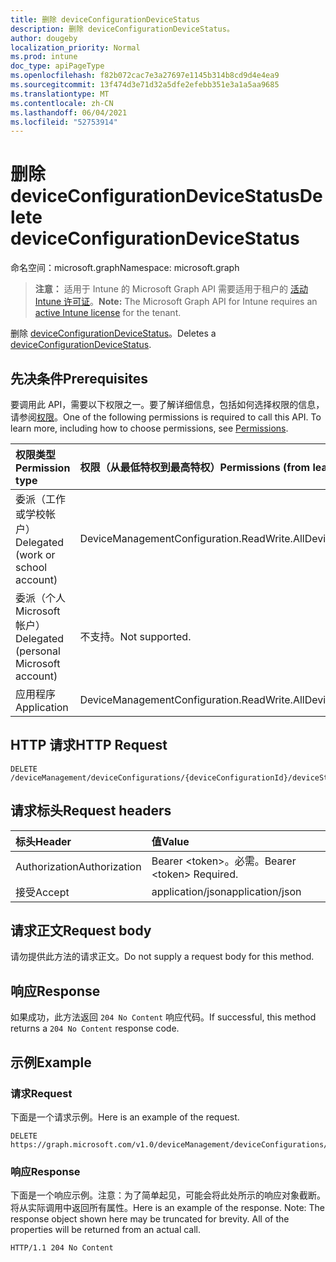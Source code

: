 ```yaml
---
title: 删除 deviceConfigurationDeviceStatus
description: 删除 deviceConfigurationDeviceStatus。
author: dougeby
localization_priority: Normal
ms.prod: intune
doc_type: apiPageType
ms.openlocfilehash: f82b072cac7e3a27697e1145b314b8cd9d4e4ea9
ms.sourcegitcommit: 13f474d3e71d32a5dfe2efebb351e3a1a5aa9685
ms.translationtype: MT
ms.contentlocale: zh-CN
ms.lasthandoff: 06/04/2021
ms.locfileid: "52753914"
---
```

# <a name="delete-deviceconfigurationdevicestatus"></a><span data-ttu-id="bea76-103">删除 deviceConfigurationDeviceStatus</span><span class="sxs-lookup"><span data-stu-id="bea76-103">Delete deviceConfigurationDeviceStatus</span></span>

<span data-ttu-id="bea76-104">命名空间：microsoft.graph</span><span class="sxs-lookup"><span data-stu-id="bea76-104">Namespace: microsoft.graph</span></span>

> <span data-ttu-id="bea76-105">**注意：** 适用于 Intune 的 Microsoft Graph API 需要适用于租户的 [活动 Intune 许可证](https://go.microsoft.com/fwlink/?linkid=839381)。</span><span class="sxs-lookup"><span data-stu-id="bea76-105">**Note:** The Microsoft Graph API for Intune requires an [active Intune license](https://go.microsoft.com/fwlink/?linkid=839381) for the tenant.</span></span>

<span data-ttu-id="bea76-106">删除 [deviceConfigurationDeviceStatus](../resources/intune-deviceconfig-deviceconfigurationdevicestatus.md)。</span><span class="sxs-lookup"><span data-stu-id="bea76-106">Deletes a [deviceConfigurationDeviceStatus](../resources/intune-deviceconfig-deviceconfigurationdevicestatus.md).</span></span>

## <a name="prerequisites"></a><span data-ttu-id="bea76-107">先决条件</span><span class="sxs-lookup"><span data-stu-id="bea76-107">Prerequisites</span></span>
<span data-ttu-id="bea76-p101">要调用此 API，需要以下权限之一。要了解详细信息，包括如何选择权限的信息，请参阅[权限](/graph/permissions-reference)。</span><span class="sxs-lookup"><span data-stu-id="bea76-p101">One of the following permissions is required to call this API. To learn more, including how to choose permissions, see [Permissions](/graph/permissions-reference).</span></span>

|<span data-ttu-id="bea76-110">权限类型</span><span class="sxs-lookup"><span data-stu-id="bea76-110">Permission type</span></span>|<span data-ttu-id="bea76-111">权限（从最低特权到最高特权）</span><span class="sxs-lookup"><span data-stu-id="bea76-111">Permissions (from least to most privileged)</span></span>|
|:---|:---|
|<span data-ttu-id="bea76-112">委派（工作或学校帐户）</span><span class="sxs-lookup"><span data-stu-id="bea76-112">Delegated (work or school account)</span></span>|<span data-ttu-id="bea76-113">DeviceManagementConfiguration.ReadWrite.All</span><span class="sxs-lookup"><span data-stu-id="bea76-113">DeviceManagementConfiguration.ReadWrite.All</span></span>|
|<span data-ttu-id="bea76-114">委派（个人 Microsoft 帐户）</span><span class="sxs-lookup"><span data-stu-id="bea76-114">Delegated (personal Microsoft account)</span></span>|<span data-ttu-id="bea76-115">不支持。</span><span class="sxs-lookup"><span data-stu-id="bea76-115">Not supported.</span></span>|
|<span data-ttu-id="bea76-116">应用程序</span><span class="sxs-lookup"><span data-stu-id="bea76-116">Application</span></span>|<span data-ttu-id="bea76-117">DeviceManagementConfiguration.ReadWrite.All</span><span class="sxs-lookup"><span data-stu-id="bea76-117">DeviceManagementConfiguration.ReadWrite.All</span></span>|

## <a name="http-request"></a><span data-ttu-id="bea76-118">HTTP 请求</span><span class="sxs-lookup"><span data-stu-id="bea76-118">HTTP Request</span></span>
<!-- {
  "blockType": "ignored"
}
-->
``` http
DELETE /deviceManagement/deviceConfigurations/{deviceConfigurationId}/deviceStatuses/{deviceConfigurationDeviceStatusId}
```

## <a name="request-headers"></a><span data-ttu-id="bea76-119">请求标头</span><span class="sxs-lookup"><span data-stu-id="bea76-119">Request headers</span></span>
|<span data-ttu-id="bea76-120">标头</span><span class="sxs-lookup"><span data-stu-id="bea76-120">Header</span></span>|<span data-ttu-id="bea76-121">值</span><span class="sxs-lookup"><span data-stu-id="bea76-121">Value</span></span>|
|:---|:---|
|<span data-ttu-id="bea76-122">Authorization</span><span class="sxs-lookup"><span data-stu-id="bea76-122">Authorization</span></span>|<span data-ttu-id="bea76-123">Bearer &lt;token&gt;。必需。</span><span class="sxs-lookup"><span data-stu-id="bea76-123">Bearer &lt;token&gt; Required.</span></span>|
|<span data-ttu-id="bea76-124">接受</span><span class="sxs-lookup"><span data-stu-id="bea76-124">Accept</span></span>|<span data-ttu-id="bea76-125">application/json</span><span class="sxs-lookup"><span data-stu-id="bea76-125">application/json</span></span>|

## <a name="request-body"></a><span data-ttu-id="bea76-126">请求正文</span><span class="sxs-lookup"><span data-stu-id="bea76-126">Request body</span></span>
<span data-ttu-id="bea76-127">请勿提供此方法的请求正文。</span><span class="sxs-lookup"><span data-stu-id="bea76-127">Do not supply a request body for this method.</span></span>

## <a name="response"></a><span data-ttu-id="bea76-128">响应</span><span class="sxs-lookup"><span data-stu-id="bea76-128">Response</span></span>
<span data-ttu-id="bea76-129">如果成功，此方法返回 `204 No Content` 响应代码。</span><span class="sxs-lookup"><span data-stu-id="bea76-129">If successful, this method returns a `204 No Content` response code.</span></span>

## <a name="example"></a><span data-ttu-id="bea76-130">示例</span><span class="sxs-lookup"><span data-stu-id="bea76-130">Example</span></span>

### <a name="request"></a><span data-ttu-id="bea76-131">请求</span><span class="sxs-lookup"><span data-stu-id="bea76-131">Request</span></span>
<span data-ttu-id="bea76-132">下面是一个请求示例。</span><span class="sxs-lookup"><span data-stu-id="bea76-132">Here is an example of the request.</span></span>
``` http
DELETE https://graph.microsoft.com/v1.0/deviceManagement/deviceConfigurations/{deviceConfigurationId}/deviceStatuses/{deviceConfigurationDeviceStatusId}
```

### <a name="response"></a><span data-ttu-id="bea76-133">响应</span><span class="sxs-lookup"><span data-stu-id="bea76-133">Response</span></span>
<span data-ttu-id="bea76-p102">下面是一个响应示例。注意：为了简单起见，可能会将此处所示的响应对象截断。将从实际调用中返回所有属性。</span><span class="sxs-lookup"><span data-stu-id="bea76-p102">Here is an example of the response. Note: The response object shown here may be truncated for brevity. All of the properties will be returned from an actual call.</span></span>
``` http
HTTP/1.1 204 No Content
```




